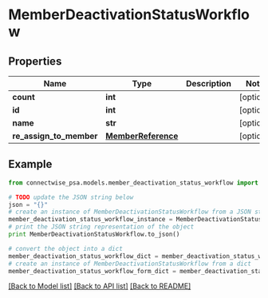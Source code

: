 # MemberDeactivationStatusWorkflow


## Properties
Name | Type | Description | Notes
------------ | ------------- | ------------- | -------------
**count** | **int** |  | [optional] 
**id** | **int** |  | [optional] 
**name** | **str** |  | [optional] 
**re_assign_to_member** | [**MemberReference**](MemberReference.md) |  | [optional] 

## Example

```python
from connectwise_psa.models.member_deactivation_status_workflow import MemberDeactivationStatusWorkflow

# TODO update the JSON string below
json = "{}"
# create an instance of MemberDeactivationStatusWorkflow from a JSON string
member_deactivation_status_workflow_instance = MemberDeactivationStatusWorkflow.from_json(json)
# print the JSON string representation of the object
print MemberDeactivationStatusWorkflow.to_json()

# convert the object into a dict
member_deactivation_status_workflow_dict = member_deactivation_status_workflow_instance.to_dict()
# create an instance of MemberDeactivationStatusWorkflow from a dict
member_deactivation_status_workflow_form_dict = member_deactivation_status_workflow.from_dict(member_deactivation_status_workflow_dict)
```
[[Back to Model list]](../README.md#documentation-for-models) [[Back to API list]](../README.md#documentation-for-api-endpoints) [[Back to README]](../README.md)


